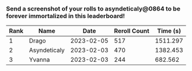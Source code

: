 ### Send a screenshot of your rolls to **asyndeticaly@0864** to be forever immortalized in this leaderboard!

| Rank | Name         | Date       | Reroll Count | Time (s) |
|------|--------------|------------|--------------|----------|
|    1 | Drago        | 2023-02-05 |          517 | 1511.297 |
|    2 | Asyndeticaly | 2023-02-03 |          470 | 1382.453 |
|    3 | Yvanna       | 2023-02-03 |          244 |  682.562 |